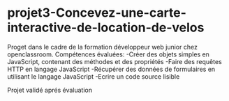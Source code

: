 # projet3-Concevez-une-carte-interactive-de-location-de-velos

Proget dans le cadre de la formation développeur web junior chez openclassroom. 
Compétences évaluées:
-Créer des objets simples en JavaScript, contenant des méthodes et des propriétés
-Faire des requêtes HTTP en langage JavaScript
-Récupérer des données de formulaires en utilisant le langage JavaScript
-Ecrire un code source lisible

Projet validé aprés évaluation
